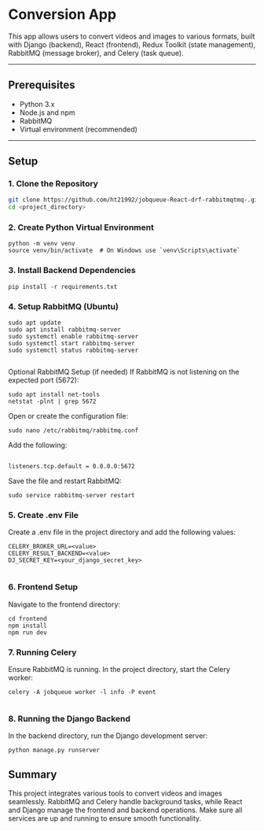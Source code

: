 # Conversion App

This app allows users to convert videos and images to various formats, built with Django (backend), React (frontend), Redux Toolkit (state management), RabbitMQ (message broker), and Celery (task queue).

---

## Prerequisites
- Python 3.x
- Node.js and npm
- RabbitMQ
- Virtual environment (recommended)

---

## Setup

### 1. Clone the Repository
```bash
git clone https://github.com/ht21992/jobqueue-React-drf-rabbitmqtmq-.git
cd <project_directory>
```

### 2. Create Python Virtual Environment

```
python -m venv venv
source venv/bin/activate  # On Windows use `venv\Scripts\activate`

```

### 3. Install Backend Dependencies
```
pip install -r requirements.txt

```

### 4. Setup RabbitMQ (Ubuntu)
```
sudo apt update
sudo apt install rabbitmq-server
sudo systemctl enable rabbitmq-server
sudo systemctl start rabbitmq-server
sudo systemctl status rabbitmq-server


```

Optional RabbitMQ Setup (if needed)
If RabbitMQ is not listening on the expected port (5672):
```
sudo apt install net-tools
netstat -plnt | grep 5672

```

Open or create the configuration file:
```
sudo nano /etc/rabbitmq/rabbitmq.conf

```

Add the following:
```

listeners.tcp.default = 0.0.0.0:5672

```

Save the file and restart RabbitMQ:
```
sudo service rabbitmq-server restart

```

### 5. Create .env File
Create a .env file in the project directory and add the following values:

```
CELERY_BROKER_URL=<value>
CELERY_RESULT_BACKEND=<value>
DJ_SECRET_KEY=<your_django_secret_key>


```

### 6. Frontend Setup
Navigate to the frontend directory:

```
cd frontend
npm install
npm run dev

```

### 7. Running Celery
Ensure RabbitMQ is running. In the project directory, start the Celery worker:

```
celery -A jobqueue worker -l info -P event


```


### 8. Running the Django Backend
In the backend directory, run the Django development server:

```
python manage.py runserver

```


## Summary
This project integrates various tools to convert videos and images seamlessly. RabbitMQ and Celery handle background tasks, while React and Django manage the frontend and backend operations. Make sure all services are up and running to ensure smooth functionality.